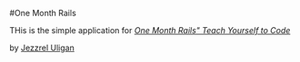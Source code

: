 #One Month Rails

THis is the simple application for
[*One Month Rails" Teach Yourself to Code*](http://onemonthrails.com)

by [Jezzrel Uligan](http://uliganjezzrel.com)